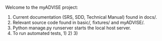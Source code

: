 Welcome to the myADVISE project:

1) Current documentation (SRS, SDD, Technical Manual) found in docs/.
2) Relevant source code found in basic/, fixtures/ and myADVISE/.
3) Python manage.py runserver starts the local host server. 
4) To run automated tests, 
	1)
	2)
	3) 
	
